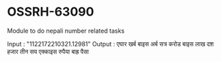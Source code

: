 # OSSRH-63090
Module to do nepali number related tasks

Input : "1122172210321.12981"
Output : एघार खर्ब बाइस अर्ब सत्र करोड बाइस लाख दश हजार तीन सय एक्काइस रुपैया बाह्र पैसा
